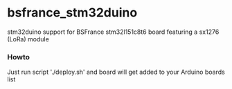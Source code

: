 # bsfrance_stm32duino
stm32duino support for BSFrance stm32l151c8t6 board featuring a sx1276 (LoRa) module

### Howto
Just run script './deploy.sh' and board will get added to your Arduino boards list

